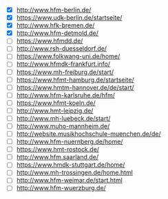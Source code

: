 - [x] http://www.hfm-berlin.de/
- [x] https://www.udk-berlin.de/startseite/
- [x] http://www.hfk-bremen.de/
- [x] http://www.hfm-detmold.de/
- [ ] https://www.hfmdd.de/
- [ ] http://www.rsh-duesseldorf.de/
- [ ] https://www.folkwang-uni.de/home/
- [ ] http://www.hfmdk-frankfurt.info/
- [ ] https://www.mh-freiburg.de/start/
- [ ] https://www.hfmt-hamburg.de/startseite/
- [ ] https://www.hmtm-hannover.de/de/start/
- [ ] http://www.hfm-karlsruhe.de/hfm/
- [ ] https://www.hfmt-koeln.de/
- [ ] http://www.hmt-leipzig.de/
- [ ] http://www.mh-luebeck.de/start/
- [ ] <http://www.muho-mannheim.de/>
- [ ] http://website.musikhochschule-muenchen.de/de/
- [ ] http://www.hfm-nuernberg.de/home/
- [ ] https://www.hmt-rostock.de/
- [ ] http://www.hfm.saarland.de/
- [ ] https://www.hmdk-stuttgart.de/home/
- [ ] http://www.mh-trossingen.de/home.html
- [ ] http://www.hfm-weimar.de/start.html
- [ ] http://www.hfm-wuerzburg.de/

